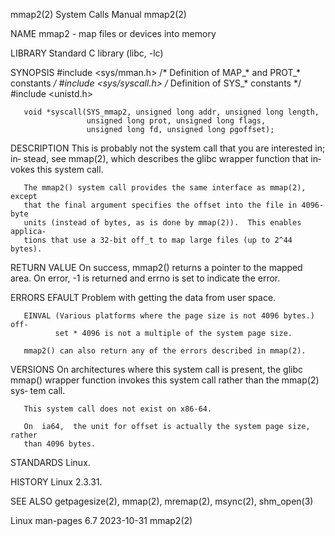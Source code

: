 mmap2(2)                      System Calls Manual                     mmap2(2)

NAME
       mmap2 - map files or devices into memory

LIBRARY
       Standard C library (libc, -lc)

SYNOPSIS
       #include <sys/mman.h>    /* Definition of MAP_* and PROT_* constants */
       #include <sys/syscall.h> /* Definition of SYS_* constants */
       #include <unistd.h>

       void *syscall(SYS_mmap2, unsigned long addr, unsigned long length,
                     unsigned long prot, unsigned long flags,
                     unsigned long fd, unsigned long pgoffset);

DESCRIPTION
       This  is  probably  not the system call that you are interested in; in‐
       stead, see mmap(2), which describes the glibc wrapper function that in‐
       vokes this system call.

       The mmap2() system call provides the same interface as mmap(2),  except
       that the final argument specifies the offset into the file in 4096-byte
       units (instead of bytes, as is done by mmap(2)).  This enables applica‐
       tions that use a 32-bit off_t to map large files (up to 2^44 bytes).

RETURN VALUE
       On success, mmap2() returns a pointer to the mapped area.  On error, -1
       is returned and errno is set to indicate the error.

ERRORS
       EFAULT Problem with getting the data from user space.

       EINVAL (Various platforms where the page size is not 4096 bytes.)  off‐
              set * 4096 is not a multiple of the system page size.

       mmap2() can also return any of the errors described in mmap(2).

VERSIONS
       On  architectures  where  this system call is present, the glibc mmap()
       wrapper function invokes this system call rather than the mmap(2)  sys‐
       tem call.

       This system call does not exist on x86-64.

       On  ia64,  the unit for offset is actually the system page size, rather
       than 4096 bytes.

STANDARDS
       Linux.

HISTORY
       Linux 2.3.31.

SEE ALSO
       getpagesize(2), mmap(2), mremap(2), msync(2), shm_open(3)

Linux man-pages 6.7               2023-10-31                          mmap2(2)
